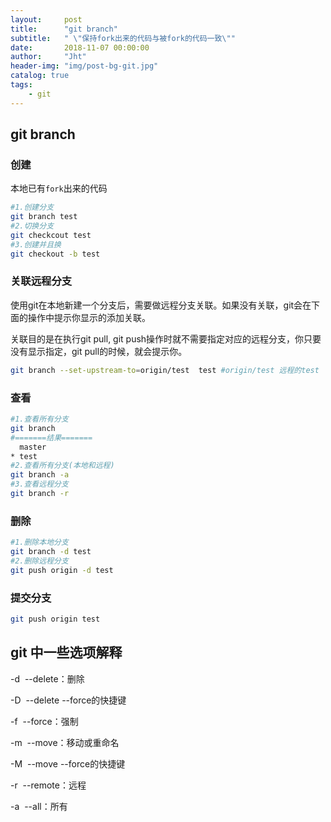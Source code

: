 ```yaml
---
layout:     post
title:      "git branch"
subtitle:   " \"保持fork出来的代码与被fork的代码一致\""
date:       2018-11-07 00:00:00
author:     "Jht"
header-img: "img/post-bg-git.jpg"
catalog: true
tags:
    - git
---
```


## git branch

### 创建

本地已有`fork`出来的代码

```bash
#1.创建分支
git branch test
#2.切换分支
git checkcout test
#3.创建并且换
git checkout -b test
```
### 关联远程分支

使用git在本地新建一个分支后，需要做远程分支关联。如果没有关联，git会在下面的操作中提示你显示的添加关联。

关联目的是在执行git pull, git push操作时就不需要指定对应的远程分支，你只要没有显示指定，git pull的时候，就会提示你。

```bash
git branch --set-upstream-to=origin/test  test #origin/test 远程的test
```

### 查看

```bash
#1.查看所有分支
git branch
#=======结果=======
  master
* test
#2.查看所有分支(本地和远程)
git branch -a
#3.查看远程分支
git branch -r
```

### 删除

```bash
#1.删除本地分支
git branch -d test
#2.删除远程分支
git push origin -d test
```

### 提交分支

```bash
git push origin test
```

## git 中一些选项解释
-d  --delete：删除

-D  --delete --force的快捷键

-f  --force：强制

-m  --move：移动或重命名

-M  --move --force的快捷键

-r  --remote：远程

-a  --all：所有